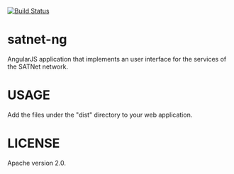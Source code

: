 [![Build Status](https://travis-ci.org/satnet-project/satnet-ng.svg?branch=master)](https://travis-ci.org/satnet-project/satnet-ng)

satnet-ng
================
AngularJS application that implements an user interface for the services of the SATNet network.

USAGE
================
Add the files under the "dist" directory to your web application.

LICENSE
================
Apache version 2.0.
